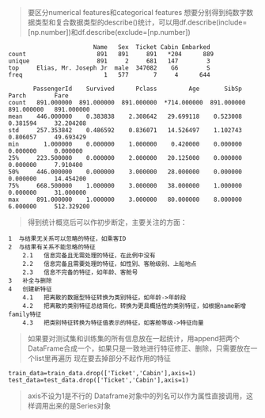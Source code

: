 >要区分numerical features和categorical features
>想要分别得到纯数字数据类型和复合数据类型的describe()统计，可以用df.describe(include=[np.number])和df.describe(exclude=[np.number])

                            Name   Sex  Ticket Cabin Embarked
    count                    891   891     891   *204      889
    unique                   891     2     681   147        3
    top     Elias, Mr. Joseph Jr  male  347082    G6        S
    freq                       1   577       7     4      644

           PassengerId    Survived      Pclass         Age       SibSp   Parch        Fare  
    count   891.000000  891.000000  891.000000  *714.000000  891.000000   891.000000   891.000000 
    mean    446.000000    0.383838    2.308642   29.699118    0.523008   0.381594     32.204208  
    std     257.353842    0.486592    0.836071   14.526497    1.102743   0.806057     49.693429
    min       1.000000    0.000000    1.000000    0.420000    0.000000   0.000000     0.000000  
    25%     223.500000    0.000000    2.000000   20.125000    0.000000   0.000000     7.910400  
    50%     446.000000    0.000000    3.000000   28.000000    0.000000   0.000000     14.454200  
    75%     668.500000    1.000000    3.000000   38.000000    1.000000   0.000000     31.000000  
    max     891.000000    1.000000    3.000000   80.000000    8.000000   6.000000     512.329200

>得到统计概览后可以作初步断定，主要关注的方面：
 
    1  与结果无关系可以忽略的特征，如乘客ID                     
    2  与结果有关系不能忽略的特征     
        2.1   信息完备且无需处理的特征，在此例中没有
        2.2   信息完备且需要处理的特征，如性别、客舱级别、上船地点
        2.3   信息不完备的特征，如年龄、客舱号
    3   补全与删除
    4   创建新特征
        4.1   把离散的数据型特征转换为类别特征，如年龄->年龄段
        4.2   把离散的类别特征总结简化，转换为更具概括性的类别特征，如根据name新增family特征
        4.3   把类别特征转换为特征值表示的特征，如客舱等级->特征向量

>如果要对测试集和训练集的所有信息放在一起统计，用append把两个DataFrame合成一个，如果只是一致地进行特征修正、删除，只需要放在一个list里再遍历
>现在要去掉部分不起作用的特征

    train_data=train_data.drop(['Ticket','Cabin'],axis=1)
    test_data=test_data.drop(['Ticket','Cabin'],axis=1)
    
>axis不设为1是不行的
>Dataframe对象中的列名可以作为属性直接调用，这样调用出来的是Series对象

